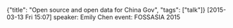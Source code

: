 {"title": "Open source and open data for China Gov", "tags": ["talk"]}
[2015-03-13 Fri 15:07]
speaker: Emily Chen
event: FOSSASIA 2015
